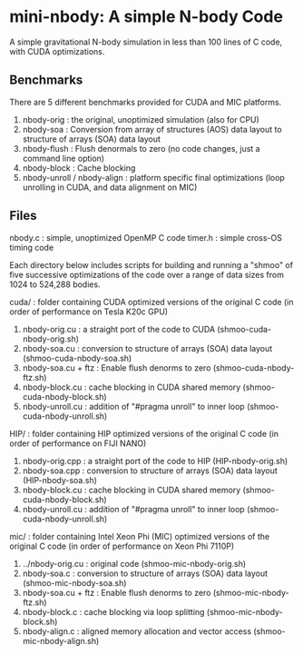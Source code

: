 mini-nbody: A simple N-body Code
================================

A simple gravitational N-body simulation in less than 100 lines of C code, with CUDA optimizations.

Benchmarks
----------

There are 5 different benchmarks provided for CUDA and MIC platforms.

1. nbody-orig : the original, unoptimized simulation (also for CPU)
2. nbody-soa  : Conversion from array of structures (AOS) data layout to structure of arrays (SOA) data layout
3. nbody-flush : Flush denormals to zero (no code changes, just a command line option)
4. nbody-block : Cache blocking
5. nbody-unroll / nbody-align : platform specific final optimizations (loop unrolling in CUDA, and data alignment on MIC)

Files
-----

nbody.c : simple, unoptimized OpenMP C code
timer.h : simple cross-OS timing code

Each directory below includes scripts for building and running a "shmoo" of five successive optimizations of the code over a range of data sizes from 1024 to 524,288 bodies.

cuda/ : folder containing CUDA optimized versions of the original C code (in order of performance on Tesla K20c GPU)
  1. nbody-orig.cu   : a straight port of the code to CUDA (shmoo-cuda-nbody-orig.sh)
  2. nbody-soa.cu    : conversion to structure of arrays (SOA) data layout (shmoo-cuda-nbody-soa.sh)
  3. nbody-soa.cu + ftz : Enable flush denorms to zero (shmoo-cuda-nbody-ftz.sh)
  4. nbody-block.cu  : cache blocking in CUDA shared memory (shmoo-cuda-nbody-block.sh)
  5. nbody-unroll.cu : addition of "#pragma unroll" to inner loop (shmoo-cuda-nbody-unroll.sh)

HIP/ : folder containing HIP optimized versions of the original C code (in order of performance on FIJI NANO)
  1. nbody-orig.cpp   : a straight port of the code to HIP (HIP-nbody-orig.sh)
  2. nbody-soa.cpp    : conversion to structure of arrays (SOA) data layout (HIP-nbody-soa.sh)
  3. nbody-block.cu  : cache blocking in CUDA shared memory (shmoo-cuda-nbody-block.sh)
  4. nbody-unroll.cu : addition of "#pragma unroll" to inner loop (shmoo-cuda-nbody-unroll.sh)



mic/  : folder containing Intel Xeon Phi (MIC) optimized versions of the original C code (in order of performance on Xeon Phi 7110P)
  1. ../nbody-orig.cu : original code (shmoo-mic-nbody-orig.sh)
  2. nbody-soa.c     : conversion to structure of arrays (SOA) data layout (shmoo-mic-nbody-soa.sh)
  3. nbody-soa.cu + ftz : Enable flush denorms to zero (shmoo-mic-nbody-ftz.sh)
  4. nbody-block.c   : cache blocking via loop splitting (shmoo-mic-nbody-block.sh)
  5. nbody-align.c   : aligned memory allocation and vector access (shmoo-mic-nbody-align.sh)

